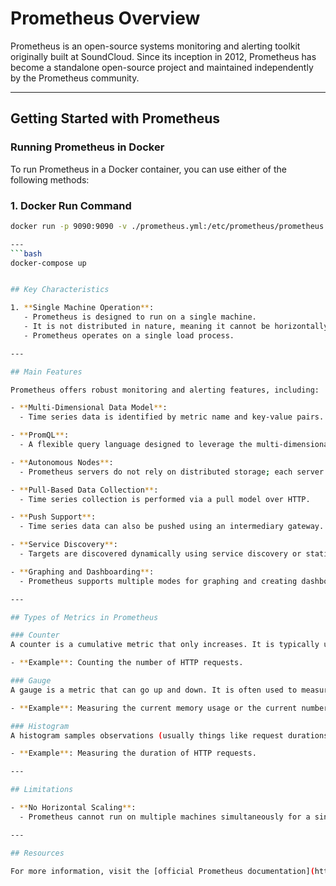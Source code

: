 # Prometheus Overview

Prometheus is an open-source systems monitoring and alerting toolkit originally built at SoundCloud. Since its inception in 2012, Prometheus has become a standalone open-source project and maintained independently by the Prometheus community.



---

## Getting Started with Prometheus

### Running Prometheus in Docker

To run Prometheus in a Docker container, you can use either of the following methods:

### 1. Docker Run Command

```bash
docker run -p 9090:9090 -v ./prometheus.yml:/etc/prometheus/prometheus.yml prom/prometheus

---
```bash 
docker-compose up


## Key Characteristics

1. **Single Machine Operation**:
   - Prometheus is designed to run on a single machine.
   - It is not distributed in nature, meaning it cannot be horizontally scaled across multiple machines.
   - Prometheus operates on a single load process.

---

## Main Features

Prometheus offers robust monitoring and alerting features, including:

- **Multi-Dimensional Data Model**:
  - Time series data is identified by metric name and key-value pairs.

- **PromQL**:
  - A flexible query language designed to leverage the multi-dimensional data model.

- **Autonomous Nodes**:
  - Prometheus servers do not rely on distributed storage; each server node operates independently.

- **Pull-Based Data Collection**:
  - Time series collection is performed via a pull model over HTTP.

- **Push Support**:
  - Time series data can also be pushed using an intermediary gateway.

- **Service Discovery**:
  - Targets are discovered dynamically using service discovery or static configuration.

- **Graphing and Dashboarding**:
  - Prometheus supports multiple modes for graphing and creating dashboards.

---

## Types of Metrics in Prometheus

### Counter
A counter is a cumulative metric that only increases. It is typically used to count events or conditions over time.

- **Example**: Counting the number of HTTP requests.

### Gauge
A gauge is a metric that can go up and down. It is often used to measure values that fluctuate.

- **Example**: Measuring the current memory usage or the current number of active users.

### Histogram
A histogram samples observations (usually things like request durations or response sizes) and counts them in configurable buckets. It also provides a sum of all observed values.

- **Example**: Measuring the duration of HTTP requests.

---

## Limitations

- **No Horizontal Scaling**:
  - Prometheus cannot run on multiple machines simultaneously for a single data load process.

---

## Resources

For more information, visit the [official Prometheus documentation](https://prometheus.io/docs/introduction/overview/).





